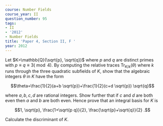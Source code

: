 ```yaml
---
course: Number Fields
course_year: II
question_number: 95
tags:
- II
- '2012'
- Number Fields
title: 'Paper 4, Section II, F '
year: 2012
---
```




Let $K=\mathbb{Q}(\sqrt{p}, \sqrt{q})$ where $p$ and $q$ are distinct primes with $p \equiv q \equiv 3(\bmod 4)$. By computing the relative traces $\operatorname{Tr}_{K / k}(\theta)$ where $k$ runs through the three quadratic subfields of $K$, show that the algebraic integers $\theta$ in $K$ have the form

$$\theta=\frac{1}{2}(a+b \sqrt{p})+\frac{1}{2}(c+d \sqrt{p}) \sqrt{q}$$

where $a, b, c, d$ are rational integers. Show further that if $c$ and $d$ are both even then $a$ and $b$ are both even. Hence prove that an integral basis for $K$ is

$$1, \sqrt{p}, \frac{1+\sqrt{p q}}{2}, \frac{\sqrt{p}+\sqrt{q}}{2} .$$

Calculate the discriminant of $K$.